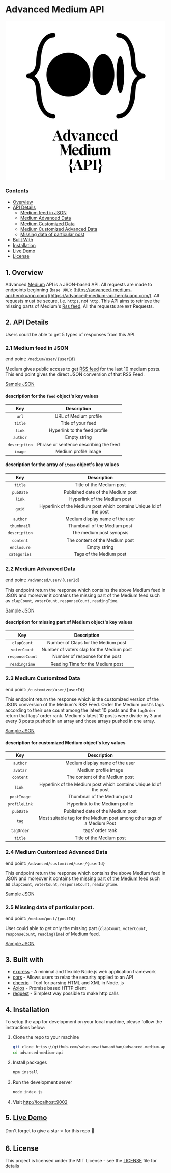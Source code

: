 # Advanced Medium API

<p align="center">
<img alt="Advanced Medium API" src="./assets/Logo.png"  align='center'/>
</p>

### Contents

- [Overview](#1-overview)
- [API Details](#2-api-details)
  - [Medium feed in JSON](#21-medium-feed-in-json)
  - [Medium Advanced Data](#22-medium-advanced-data)
  - [Medium Customized Data](#23-medium-customized-data)
  - [Medium Customized Advanced Data](#24-medium-customized-advanced-data)
  - [Missing data of particular post](#25-missing-data-of-particular-post)
- [Built With](#3-built-with)
- [Installation](#4-installation)
- [Live Demo](#5-live-demohttpsadvanced-medium-apiherokuappcom)
- [License](#6-license)

## 1. Overview

Advanced [Medium](https://medium.com) API is a JSON-based API. All requests are made to endpoints beginning (`base URL`): [https://advanced-medium-api.herokuapp.com/](https://advanced-medium-api.herokuapp.com/) .All requests must be secure, i.e. `https`, not `http`.
This API aims to retrieve the missing parts of Medium's [Rss feed](https://help.medium.com/hc/en-us/articles/214874118-Using-RSS-feeds-of-profiles-publications-and-topics). All the requests are `GET` Requests.

## 2. API Details

Users could be able to get 5 types of responses from this API.

### 2.1 Medium feed in JSON

end point: `/medium/user/{userId}`

Medium gives public access to get [RSS feed](https://help.medium.com/hc/en-us/articles/214874118-Using-RSS-feeds-of-profiles-publications-and-topics) for the last 10 medium posts. This end point gives the direct JSON conversion of that RSS Feed.

[Sample JSON](./assets/docs/NormalData.json)

#### description for the `feed` object's key values

|      Key      |              Description               |
| :-----------: | :------------------------------------: |
|     `url`     |         URL of Medium profile          |
|    `title`    |           Title of your feed           |
|    `link`     |     Hyperlink to the feed profile      |
|   `author`    |              Empty string              |
| `description` | Phrase or sentence describing the feed |
|    `image`    |          Medium profile image          |

#### description for the array of `items` object's key values

|      Key      |                            Description                            |
| :-----------: | :---------------------------------------------------------------: |
|    `title`    |                     Title of the Medium post                      |
|   `pubDate`   |                 Published date of the Medium post                 |
|    `link`     |                   Hyperlink of the Medium post                    |
|    `guid`     | Hyperlink of the Medium post which contains Unique Id of the post |
|   `author`    |                  Medium display name of the user                  |
|  `thumbnail`  |                   Thumbnail of the Medium post                    |
| `description` |                     The medium post synopsis                      |
|   `content`   |                  The content of the Medium post                   |
|  `enclosure`  |                           Empty string                            |
| `categories`  |                      Tags of the Medium post                      |

### 2.2 Medium Advanced Data

end point: `/advanced/user/{userId}`

This endpoint return the response which contains the above Medium feed in JSON and moreover it contains the missing part of the Medium feed such as `clapCount`, `voterCount`, `responseCount`, `readingTime`.

[Sample JSON](./assets/docs/NormalAdvancedData.json)

#### description for missing part of Medium object's key values

|       Key       |                Description                |
| :-------------: | :---------------------------------------: |
|   `clapCount`   |    Number of Claps for the Medium post    |
|  `voterCount`   | Number of voters clap for the Medium post |
| `responseCount` |      Number of response for the post      |
|  `readingTime`  |     Reading Time for the Medium post      |

### 2.3 Medium Customized Data

end point: `/customized/user/{userId}`

This endpoint return the response which is the customized version of the JSON conversion of the Medium's RSS Feed. Order the Medium post's tags according to their use count among the latest 10 posts and the `tagOrder` return that tags' order rank. Medium's latest 10 posts were divide by 3 and every 3 posts pushed in an array and those arrays pushed in one array.

[Sample JSON](./assets/docs/CustomizedData.json)

#### description for customized Medium object's key values

|      Key      |                               Description                               |
| :-----------: | :---------------------------------------------------------------------: |
|   `author`    |                     Medium display name of the user                     |
|   `avatar`    |                          Medium profile image                           |
|   `content`   |                     The content of the Medium post                      |
|    `link `    |    Hyperlink of the Medium post which contains Unique Id of the post    |
|  `postImage`  |                      Thumbnail of the Medium post                       |
| `profileLink` |                     Hyperlink to the Medium profile                     |
|   `pubDate`   |                    Published date of the Medium post                    |
|     `tag`     | Most suitable tag for the Medium post among other tags of a Medium Post |
|  `tagOrder`   |                            tags' order rank                             |
|    `title`    |                        Title of the Medium post                         |

### 2.4 Medium Customized Advanced Data

end point: `/advanced/customized/user/{userId}`

This endpoint return the response which contains the above Medium feed in JSON and moreover it contains the [missing part of the Medium feed](#description-for-missing-part-of-medium-objects-key-values) such as `clapCount`, `voterCount`, `responseCount`, `readingTime`.

[Sample JSON](./assets/docs/CustomizedAdvancedData.json)

### 2.5 Missing data of particular post.

end point: `/medium/post/{postId}`

User could able to get only the missing part (`clapCount`, `voterCount`, `responseCount`, `readingTime`) of Medium feed.

[Sample JSON](./assets/docs/AdvancedPostDetails.json)

## 3. Built with

- [express](https://expressjs.com/) - A minimal and flexible Node.js web application framework
- [cors](https://github.com/expressjs/cors) - Allows users to relax the security applied to an API
- [cheerio](https://cheerio.js.org/) - Tool for parsing HTML and XML in Node. js
- [Axios](https://github.com/axios/axios) - Promise based HTTP client
- [request](https://react-countup.now.sh/) - Simplest way possible to make http calls

## 4. Installation

To setup the app for development on your local machine, please follow the instructions below:

1. Clone the repo to your machine

   ```bash
   git clone https://github.com/sabesansathananthan/advanced-medium-api.git
   cd advanced-medium-api
   ```

2. Install packages

   ```bash
   npm install
   ```

3. Run the development server

   ```bash
   node index.js
   ```

4. Visit <http://localhost:9002>

## 5. [Live Demo](https://advanced-medium-api.herokuapp.com/)

Don't forget to give a star :star: for this repo :slightly_smiling_face:

## 6. License

This project is licensed under the MIT License - see the [LICENSE](./.github/LICENSE) file for details
